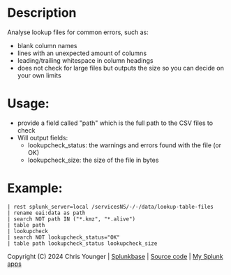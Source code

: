 # Description

Analyse lookup files for common errors, such as:
- blank column names
- lines with an unexpected amount of columns
- leading/trailing whitespace in column headings
- does not check for large files but outputs the size so you can decide on your own limits



# Usage: 

- provide a field called "path" which is the full path to the CSV files to check
- Will output fields:
    - lookupcheck_status: the warnings and errors found with the file (or OK)
    - lookupcheck_size: the size of the file in bytes



# Example:

```
| rest splunk_server=local /servicesNS/-/-/data/lookup-table-files 
| rename eai:data as path
| search NOT path IN ("*.kmz", "*.alive")
| table path
| lookupcheck
| search NOT lookupcheck_status="OK"
| table path lookupcheck_status lookupcheck_size
```

Copyright (C) 2024 Chris Younger | [Splunkbase](https://splunkbase.splunk.com/app/) | [Source code](https://github.com/ChrisYounger/lookupcheck) | [My Splunk apps](https://splunkbase.splunk.com/apps/#/author/chrisyoungerjds)
